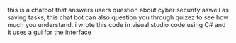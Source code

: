 this is a chatbot that answers users question about cyber security aswell as saving tasks, this chat bot can also question you through quizez to see how much you understand. 
i wrote this code in visual studio code using C# and it uses a gui for the interface

